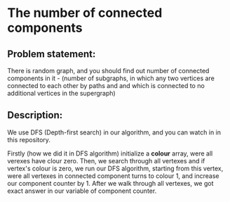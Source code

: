 # The number of connected components

## Problem statement:

There is random graph, and you should find out number of сonnected components in it - (number of subgraphs, in which any two vertices are connected to each other by paths and and which is connected to no additional vertices in the supergraph)

## Description:

We use DFS (Depth-first search) in our algorithm, and you can watch in in this repository.

Firstly (how we did it in DFS algorithm) initialize a **colour** array, were all verexes have clour zero. Then, we search through all vertexes and if vertex's colour is zero, we run our DFS algorithm, starting from this vertex, were all vertexes in connected component turns to colour 1, and increase our component counter by 1. After we walk through all vertexes, we got exact answer in our variable of component counter. 

